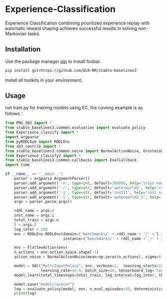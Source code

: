 # Experience-Classification
Experience Classification combining prioritized experience replay with automatic reward shaping achieves successful results in solving non-Markovian tasks.

## Installation

Use the package manager [pip](https://pip.pypa.io/en/stable/) to install foobar.

```bash
pip install git+https://github.com/DLR-RM/stable-baselines3
```
Install all toolkits in your environment.

## Usage
run train.py for training models using EC, the running example is as follows：
```python
from PRG_SB3 import *
from stable_baselines3.common.evaluation import evaluate_policy
from Experience_classify import *
import argparse
from pyRDDLGym import RDDLEnv
from sb3_contrib import *
from stable_baselines3.common.noise import NormalActionNoise, OrnsteinUhlenbeckActionNoise
from Experience_classify2 import *
from stable_baselines3.common.callbacks import EvalCallback
import time

if __name__ == '__main__':
    parser = argparse.ArgumentParser()
    parser.add_argument('-n', type=int, default=200000, help='train num')
    parser.add_argument('-r', type=str, default='waterworld3', help='rddl name')
    parser.add_argument('-i', type=str, default='inst11', help='inst name')
    parser.add_argument('-l', type=str, default='waterworld2_2', help='inst name')
    args = parser.parse_args()

    rddl_name = args.r
    inst_name = args.i
    total_train = args.n
    l = args.l
    log_inter = 100
    env = RDDLEnv.RDDLEnv(domain=('benchmarks/' + rddl_name + '/' + l + '.rddl'),
                          instance=('benchmarks/' + rddl_name + '/' + inst_name + '.rddl'))

    env = FlattenAction(env)
    n_actions = env.action_space.shape[-1]
    action_noise = NormalActionNoise(mean=np.zeros(n_actions), sigma=0.1 * np.ones(n_actions))

    model = SAC("MultiInputPolicy", env, verbose=1,  learning_starts=1000,
                learning_rate=3e-4, batch_size=64, tensorboard_log='log', train_freq=1,)
    model.learn(total_timesteps=total_train, log_interval=log_inter, tb_log_name='TD3_' + l, )

    model.save("model/racecar")
    log = evaluate_policy(model, env, n_eval_episodes=30, deterministic=True)
    print(log)
```
